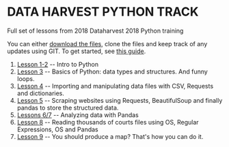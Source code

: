 

# DATA HARVEST PYTHON TRACK

Full set of lessons from 2018 Dataharvest 2018 Python training

You can either [download the files](https://github.com/gebelo/DHPython/archive/master.zip), clone the files and keep track of any updates using GIT. To get started, see [this guide](https://guides.github.com/activities/hello-world/).


1. [Lesson 1-2](PythonI_II/) -- Intro to Python
3. [Lesson 3](PythonIII/) -- Basics of Python: data types and structures. And funny loops. 
4. [Lesson 4](PythonIV) -- Importing and manipulating data files with CSV, Requests and dictionaries.
5. [Lesson 5](https://github.com/gebelo/DHPython/tree/master/PythonV) -- Scraping websites using Requests, BeautifulSoup and finally pandas to store the structured data.
6. [Lessons 6/7](https://github.com/gebelo/DHPython/tree/master/PythonVI_VII) -- Analyzing data with Pandas
7. [Lesson 8](https://github.com/gebelo/DHPython/tree/master/PythonVIII) -- Reading thousands of courts files using OS, Regular Expressions, OS and Pandas
8. [Lesson 9](PythonIX) -- You should produce a map? That's how you can do it. 
